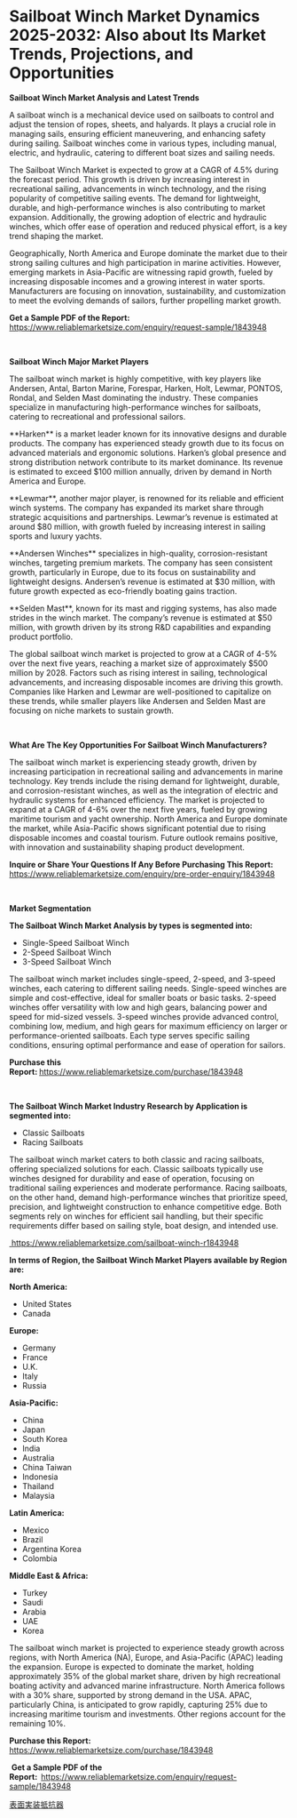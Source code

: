 <p><h1>Sailboat Winch Market Dynamics 2025-2032: Also about Its Market Trends, Projections, and Opportunities</h1></p><p><strong>Sailboat Winch Market Analysis and Latest Trends</strong></p>
<p><p>A sailboat winch is a mechanical device used on sailboats to control and adjust the tension of ropes, sheets, and halyards. It plays a crucial role in managing sails, ensuring efficient maneuvering, and enhancing safety during sailing. Sailboat winches come in various types, including manual, electric, and hydraulic, catering to different boat sizes and sailing needs.</p><p>The Sailboat Winch Market is expected to grow at a CAGR of 4.5% during the forecast period. This growth is driven by increasing interest in recreational sailing, advancements in winch technology, and the rising popularity of competitive sailing events. The demand for lightweight, durable, and high-performance winches is also contributing to market expansion. Additionally, the growing adoption of electric and hydraulic winches, which offer ease of operation and reduced physical effort, is a key trend shaping the market.</p><p>Geographically, North America and Europe dominate the market due to their strong sailing cultures and high participation in marine activities. However, emerging markets in Asia-Pacific are witnessing rapid growth, fueled by increasing disposable incomes and a growing interest in water sports. Manufacturers are focusing on innovation, sustainability, and customization to meet the evolving demands of sailors, further propelling market growth.</p></p>
<p><strong>Get a Sample PDF of the Report:&nbsp;</strong> <a href="https://www.reliablemarketsize.com/enquiry/request-sample/1843948?utm_campaign=1197&utm_medium=2&utm_source=Github&utm_content=ia&utm_term=22012025&utm_id=sailboat-winch">https://www.reliablemarketsize.com/enquiry/request-sample/1843948</a></p>
<p>&nbsp;</p>
<p><strong>Sailboat Winch Major Market Players</strong></p>
<p><p>The sailboat winch market is highly competitive, with key players like Andersen, Antal, Barton Marine, Forespar, Harken, Holt, Lewmar, PONTOS, Rondal, and Selden Mast dominating the industry. These companies specialize in manufacturing high-performance winches for sailboats, catering to recreational and professional sailors.</p><p>**Harken** is a market leader known for its innovative designs and durable products. The company has experienced steady growth due to its focus on advanced materials and ergonomic solutions. Harken’s global presence and strong distribution network contribute to its market dominance. Its revenue is estimated to exceed $100 million annually, driven by demand in North America and Europe.</p><p>**Lewmar**, another major player, is renowned for its reliable and efficient winch systems. The company has expanded its market share through strategic acquisitions and partnerships. Lewmar’s revenue is estimated at around $80 million, with growth fueled by increasing interest in sailing sports and luxury yachts.</p><p>**Andersen Winches** specializes in high-quality, corrosion-resistant winches, targeting premium markets. The company has seen consistent growth, particularly in Europe, due to its focus on sustainability and lightweight designs. Andersen’s revenue is estimated at $30 million, with future growth expected as eco-friendly boating gains traction.</p><p>**Selden Mast**, known for its mast and rigging systems, has also made strides in the winch market. The company’s revenue is estimated at $50 million, with growth driven by its strong R&D capabilities and expanding product portfolio.</p><p>The global sailboat winch market is projected to grow at a CAGR of 4-5% over the next five years, reaching a market size of approximately $500 million by 2028. Factors such as rising interest in sailing, technological advancements, and increasing disposable incomes are driving this growth. Companies like Harken and Lewmar are well-positioned to capitalize on these trends, while smaller players like Andersen and Selden Mast are focusing on niche markets to sustain growth.</p></p>
<p>&nbsp;</p>
<p><strong>What Are The Key Opportunities For Sailboat Winch Manufacturers?</strong></p>
<p><p>The sailboat winch market is experiencing steady growth, driven by increasing participation in recreational sailing and advancements in marine technology. Key trends include the rising demand for lightweight, durable, and corrosion-resistant winches, as well as the integration of electric and hydraulic systems for enhanced efficiency. The market is projected to expand at a CAGR of 4-6% over the next five years, fueled by growing maritime tourism and yacht ownership. North America and Europe dominate the market, while Asia-Pacific shows significant potential due to rising disposable incomes and coastal tourism. Future outlook remains positive, with innovation and sustainability shaping product development.</p></p>
<p><strong>Inquire or Share Your Questions If Any Before Purchasing This Report:</strong> <a href="https://www.reliablemarketsize.com/enquiry/pre-order-enquiry/1843948?utm_campaign=1197&utm_medium=2&utm_source=Github&utm_content=ia&utm_term=22012025&utm_id=sailboat-winch">https://www.reliablemarketsize.com/enquiry/pre-order-enquiry/1843948</a></p>
<p>&nbsp;</p>
<p><strong>Market Segmentation</strong></p>
<p><strong>The Sailboat Winch Market Analysis by types is segmented into:</strong></p>
<p><ul><li>Single-Speed Sailboat Winch</li><li>2-Speed Sailboat Winch</li><li>3-Speed Sailboat Winch</li></ul></p>
<p><p>The sailboat winch market includes single-speed, 2-speed, and 3-speed winches, each catering to different sailing needs. Single-speed winches are simple and cost-effective, ideal for smaller boats or basic tasks. 2-speed winches offer versatility with low and high gears, balancing power and speed for mid-sized vessels. 3-speed winches provide advanced control, combining low, medium, and high gears for maximum efficiency on larger or performance-oriented sailboats. Each type serves specific sailing conditions, ensuring optimal performance and ease of operation for sailors.</p></p>
<p><strong>Purchase this Report:&nbsp;</strong><a href="https://www.reliablemarketsize.com/purchase/1843948?utm_campaign=1197&utm_medium=2&utm_source=Github&utm_content=ia&utm_term=22012025&utm_id=sailboat-winch">https://www.reliablemarketsize.com/purchase/1843948</a></p>
<p>&nbsp;</p>
<p><strong>The Sailboat Winch Market Industry Research by Application is segmented into:</strong></p>
<p><ul><li>Classic Sailboats</li><li>Racing Sailboats</li></ul></p>
<p><p>The sailboat winch market caters to both classic and racing sailboats, offering specialized solutions for each. Classic sailboats typically use winches designed for durability and ease of operation, focusing on traditional sailing experiences and moderate performance. Racing sailboats, on the other hand, demand high-performance winches that prioritize speed, precision, and lightweight construction to enhance competitive edge. Both segments rely on winches for efficient sail handling, but their specific requirements differ based on sailing style, boat design, and intended use.</p></p>
<p><a href="https://www.reliablemarketsize.com/sailboat-winch-r1843948?utm_campaign=1197&utm_medium=2&utm_source=Github&utm_content=ia&utm_term=22012025&utm_id=sailboat-winch">&nbsp;https://www.reliablemarketsize.com/sailboat-winch-r1843948</a></p>
<p><strong>In terms of Region, the Sailboat Winch Market Players available by Region are:</strong></p>
<p>
    <p> <strong> North America: </strong>
        <ul>
            <li>United States</li>
            <li>Canada</li>
        </ul>
        </p> 
    <p> <strong> Europe: </strong>
        <ul>
            <li>Germany</li>
            <li>France</li>
            <li>U.K.</li>
            <li>Italy</li>
            <li>Russia</li>
        </ul>
        </p> 
    <p> <strong> Asia-Pacific: </strong>
        <ul>
            <li>China</li>
            <li>Japan</li>
            <li>South Korea</li>
            <li>India</li>
            <li>Australia</li>
            <li>China Taiwan</li>
            <li>Indonesia</li>
            <li>Thailand</li>
            <li>Malaysia</li>
        </ul>
        </p> 
    <p> <strong> Latin America: </strong>
        <ul>
            <li>Mexico</li>
            <li>Brazil</li>
            <li>Argentina Korea</li>
            <li>Colombia</li>
        </ul>
        </p> 
    <p> <strong> Middle East & Africa: </strong>
        <ul>
            <li>Turkey</li>
            <li>Saudi</li>
            <li>Arabia</li>
            <li>UAE</li>
            <li>Korea</li>
        </ul>
    </p>
    </p>
<p><p>The sailboat winch market is projected to experience steady growth across regions, with North America (NA), Europe, and Asia-Pacific (APAC) leading the expansion. Europe is expected to dominate the market, holding approximately 35% of the global market share, driven by high recreational boating activity and advanced marine infrastructure. North America follows with a 30% share, supported by strong demand in the USA. APAC, particularly China, is anticipated to grow rapidly, capturing 25% due to increasing maritime tourism and investments. Other regions account for the remaining 10%.</p></p>
<p><strong>Purchase this Report: </strong><a href="https://www.reliablemarketsize.com/purchase/1843948?utm_campaign=1197&utm_medium=2&utm_source=Github&utm_content=ia&utm_term=22012025&utm_id=sailboat-winch">https://www.reliablemarketsize.com/purchase/1843948</a></p>
<p>&nbsp;<strong>Get a Sample PDF of the Report:&nbsp;&nbsp;</strong><a href="https://www.reliablemarketsize.com/enquiry/request-sample/1843948?utm_campaign=1197&utm_medium=2&utm_source=Github&utm_content=ia&utm_term=22012025&utm_id=sailboat-winch">https://www.reliablemarketsize.com/enquiry/request-sample/1843948</a></p>
<p><strong></strong></p>
<p><p><a href="https://github.com/lababdou/Market-Research-Report-List-6/blob/main/163631432621.md?utm_campaign=1197&utm_medium=2&utm_source=Github&utm_content=ia&utm_term=22012025&utm_id=sailboat-winch">表面実装抵抗器</a></p></p>